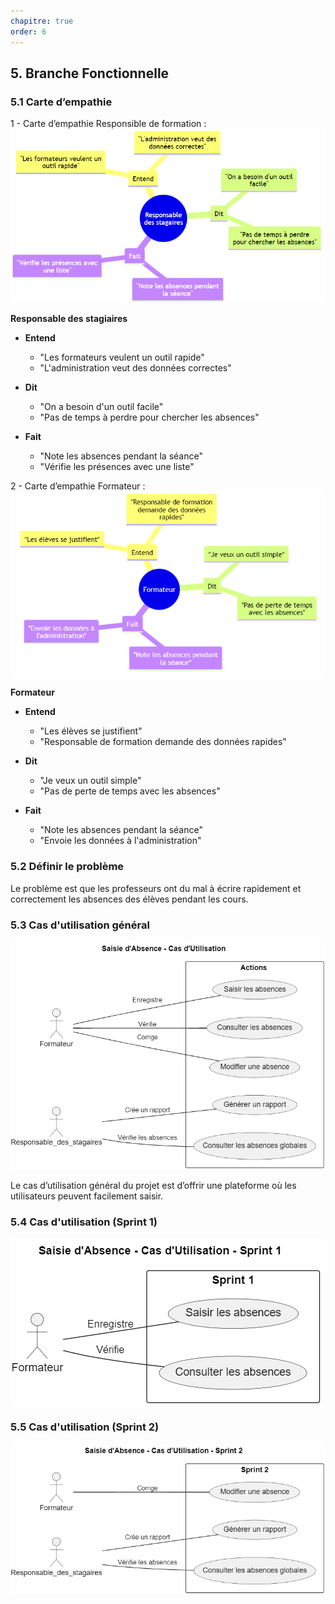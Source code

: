 ```yaml
---
chapitre: true
order: 6
---
```


## 5. Branche Fonctionnelle

### 5.1 Carte d’empathie

1 - Carte d’empathie Responsible de formation :
![Responsible de formation](assets/resposable_des_stagaires.png)

**Responsable des stagiaires**

- **Entend**
  - "Les formateurs veulent un outil rapide"
  - "L'administration veut des données correctes"

- **Dit**
  - "On a besoin d'un outil facile"
  - "Pas de temps à perdre pour chercher les absences"

- **Fait**
  - "Note les absences pendant la séance"
  - "Vérifie les présences avec une liste"

2 - Carte d’empathie Formateur :
![formateur](assets/formateur.png)

**Formateur**

- **Entend**
  - "Les élèves se justifient"
  - "Responsable de formation demande des données rapides"

- **Dit**
  - "Je veux un outil simple"
  - "Pas de perte de temps avec les absences"

- **Fait**
  - "Note les absences pendant la séance"
  - "Envoie les données à l'administration"

### 5.2 Définir le problème

Le problème est que les professeurs ont du mal à écrire rapidement et correctement les absences des élèves pendant les cours.

### 5.3 Cas d'utilisation général
![alt text](assets/UseCases_general.png)

Le cas d’utilisation général du projet est d’offrir une plateforme où les utilisateurs peuvent facilement saisir.

### 5.4 Cas d'utilisation (Sprint 1)
![Sprint 1](assets/UseCases_Sprint_1.png)

### 5.5 Cas d'utilisation (Sprint 2)

![Sprint 2](assets/UseCases_Sprint_2.png)